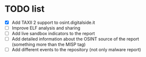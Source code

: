 # TODO list
- [X] Add TAXII 2 support to osint.digitalside.it
- [ ] Improve ELF analysis and sharing
- [ ] Add live sandbox indicators to the report
- [ ] Add detailed information about the OSINT source of the report (something more than the MISP tag)
- [ ] Add different events to the repository (not only malware report)
